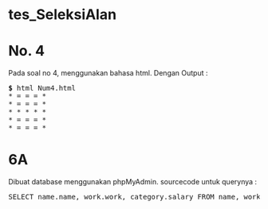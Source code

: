 # tes_SeleksiAlan
# No. 4
Pada soal no 4, menggunakan bahasa html. Dengan Output :
<pre>
<strong>$</strong> html Num4.html
* = = = * 
* = = = * 
* * * * * 
* = = = * 
* = = = * 
</pre>

# 6A
Dibuat database menggunakan phpMyAdmin. sourcecode untuk querynya :

<pre>
SELECT name.name, work.work, category.salary FROM name, work, category WHERE name.id_work=work.id AND name.id_salary=category.id; 
</pre>
